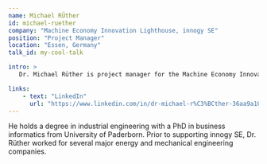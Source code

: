 ```yaml
---
name: Michael RÜther
id: michael-ruether
company: "Machine Economy Innovation Lighthouse, innogy SE"
position: "Project Manager"
location: "Essen, Germany"
talk_id: my-cool-talk

intro: >
   Dr. Michael Rüther is project manager for the Machine Economy Innovation Lighthouse at innogy SE, and is driving the Twin of Things project.

links:
    - text: "LinkedIn"
      url: "https://www.linkedin.com/in/dr-michael-r%C3%BCther-36aa9a106/?ppe=1"
---
```


He holds a degree in industrial engineering with a PhD in business informatics from University of Paderborn. Prior to supporting innogy SE, Dr. Rüther worked for several major energy and mechanical engineering companies.
